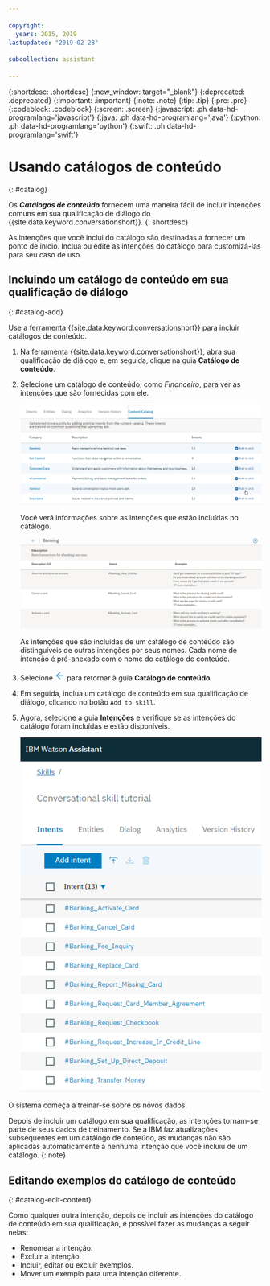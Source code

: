 ```yaml
---

copyright:
  years: 2015, 2019
lastupdated: "2019-02-28"

subcollection: assistant

---
```


{:shortdesc: .shortdesc}
{:new_window: target="_blank"}
{:deprecated: .deprecated}
{:important: .important}
{:note: .note}
{:tip: .tip}
{:pre: .pre}
{:codeblock: .codeblock}
{:screen: .screen}
{:javascript: .ph data-hd-programlang='javascript'}
{:java: .ph data-hd-programlang='java'}
{:python: .ph data-hd-programlang='python'}
{:swift: .ph data-hd-programlang='swift'}

# Usando catálogos de conteúdo
{: #catalog}

Os ***Catálogos de conteúdo*** fornecem uma maneira fácil de incluir intenções comuns em sua qualificação de diálogo do {{site.data.keyword.conversationshort}}.
{: shortdesc}

As intenções que você inclui do catálogo são destinadas a fornecer um ponto de início. Inclua ou edite as intenções do catálogo para customizá-las para seu caso de uso.

## Incluindo um catálogo de conteúdo em sua qualificação de diálogo
{: #catalog-add}

Use a ferramenta {{site.data.keyword.conversationshort}} para incluir catálogos de conteúdo.

1.  Na ferramenta {{site.data.keyword.conversationshort}}, abra sua qualificação de diálogo e, em seguida, clique na guia **Catálogo de conteúdo**.

1.  Selecione um catálogo de conteúdo, como *Financeiro*, para ver as intenções que são fornecidas com ele.

    ![Captura de tela mostrando os catálogos disponíveis](images/catalog_overview.png)

    Você verá informações sobre as intenções que estão incluídas no catálogo.

    ![Screen capture showing Banking category intents](images/catalog_open.png)

    As intenções que são incluídas de um catálogo de conteúdo são distinguíveis de outras intenções por seus nomes. Cada nome de intenção é pré-anexado com o nome do catálogo de conteúdo.

1.  Selecione ![Seta de fechamento](images/close_arrow.png) para retornar à guia **Catálogo de conteúdo**.

1.  Em seguida, inclua um catálogo de conteúdo em sua qualificação de diálogo, clicando no botão `Add to skill`.

1.  Agora, selecione a guia **Intenções** e verifique se as intenções do catálogo foram incluídas e estão disponíveis.

    ![Captura de tela mostrando as intenções de Financeiro listadas na guia Intenções](images/catalog_intents.png)

O sistema começa a treinar-se sobre os novos dados.

Depois de incluir um catálogo em sua qualificação, as intenções tornam-se parte de seus dados de treinamento. Se a IBM faz atualizações subsequentes em um catálogo de conteúdo, as mudanças não são aplicadas automaticamente a nenhuma intenção que você incluiu de um catálogo.
{: note}

## Editando exemplos do catálogo de conteúdo
{: #catalog-edit-content}

Como qualquer outra intenção, depois de incluir as intenções do catálogo de conteúdo em sua qualificação, é possível fazer as mudanças a seguir nelas:

- Renomear a intenção.
- Excluir a intenção.
- Incluir, editar ou excluir exemplos.
- Mover um exemplo para uma intenção diferente.
